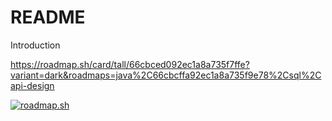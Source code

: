 # README
Introduction

https://roadmap.sh/card/tall/66cbced092ec1a8a735f7ffe?variant=dark&roadmaps=java%2C66cbcffa92ec1a8a735f9e78%2Csql%2Capi-design

[![roadmap.sh](https://roadmap.sh/card/tall/66cbced092ec1a8a735f7ffe?variant=dark&roadmaps=java%2C66cbcffa92ec1a8a735f9e78%2Csql%2Capi-design)](https://roadmap.sh)
